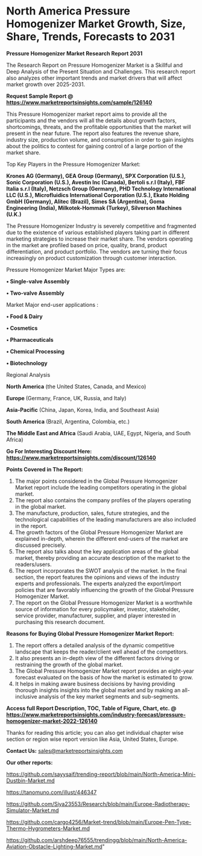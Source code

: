 # North America Pressure Homogenizer Market Growth, Size, Share, Trends, Forecasts to 2031

<strong>Pressure Homogenizer Market Research Report 2031</strong>

The Research Report on Pressure Homogenizer Market is a Skillful and Deep Analysis of the Present Situation and Challenges. This research report also analyzes other important trends and market drivers that will affect market growth over 2025-2031.

<strong>Request Sample Report @ <a href=https://www.marketreportsinsights.com/sample/126140>https://www.marketreportsinsights.com/sample/126140</a></strong>

This Pressure Homogenizer market report aims to provide all the participants and the vendors will all the details about growth factors, shortcomings, threats, and the profitable opportunities that the market will present in the near future. The report also features the revenue share, industry size, production volume, and consumption in order to gain insights about the politics to contest for gaining control of a large portion of the market share.

Top Key Players in the Pressure Homogenizer Market:

<strong>Krones AG (Germany), GEA Group (Germany), SPX Corporation (U.S.), Sonic Corporation (U.S.), Avestin Inc (Canada), Bertoli s.r.l (Italy), FBF Italia s.r.l (Italy), Netzsch Group (Germany), PHD Technology International LLC (U.S.), Microfluidics International Corporation (U.S.), Ekato Holding GmbH (Germany), Alitec (Brazil), Simes SA (Argentina), Goma Engineering (India), Milkotek-Hommak (Turkey), Silverson Machines (U.K.)</strong>

The Pressure Homogenizer Industry is severely competitive and fragmented due to the existence of various established players taking part in different marketing strategies to increase their market share. The vendors operating in the market are profiled based on price, quality, brand, product differentiation, and product portfolio. The vendors are turning their focus increasingly on product customization through customer interaction.

Pressure Homogenizer Market Major Types are:

<strong>• Single-valve Assembly

• Two-valve Assembly</strong>

Market Major end-user applications :

<strong>• Food & Dairy

• Cosmetics

• Pharmaceuticals

• Chemical Processing

• Biotechnology</strong>

Regional Analysis

</u><strong><b>North America</b></strong> (the United States, Canada, and Mexico)

<strong><b>Europe </b></strong>(Germany, France, UK, Russia, and Italy)

<strong><b>Asia-Pacific</b></strong> (China, Japan, Korea, India, and Southeast Asia)

<strong><b>South America</b></strong> (Brazil, Argentina, Colombia, etc.)

<strong><b>The Middle East and Africa</b></strong> (Saudi Arabia, UAE, Egypt, Nigeria, and South Africa)

<strong>Go For Interesting Discount Here: <a href=https://www.marketreportsinsights.com/discount/126140>https://www.marketreportsinsights.com/discount/126140</a></strong>

<strong>Points Covered in The Report:</strong>
<ol>
  <li>The major points considered in the Global Pressure Homogenizer Market report include the leading competitors operating in the global market.</li>
  <li>The report also contains the company profiles of the players operating in the global market.</li>
  <li>The manufacture, production, sales, future strategies, and the technological capabilities of the leading manufacturers are also included in the report.</li>
  <li>The growth factors of the Global Pressure Homogenizer Market are explained in-depth, wherein the different end-users of the market are discussed precisely.</li>
  <li>The report also talks about the key application areas of the global market, thereby providing an accurate description of the market to the readers/users.</li>
  <li>The report incorporates the SWOT analysis of the market. In the final section, the report features the opinions and views of the industry experts and professionals. The experts analyzed the export/import policies that are favorably influencing the growth of the Global Pressure Homogenizer Market.</li>
  <li>The report on the Global Pressure Homogenizer Market is a worthwhile source of information for every policymaker, investor, stakeholder, service provider, manufacturer, supplier, and player interested in purchasing this research document.</li>
</ol>
<strong>Reasons for Buying Global Pressure Homogenizer Market Report:</strong>

<ol>
  <li>The report offers a detailed analysis of the dynamic competitive landscape that keeps the reader/client well ahead of the competitors.</li>
  <li>It also presents an in-depth view of the different factors driving or restraining the growth of the global market.</li>
  <li>The Global Pressure Homogenizer Market report provides an eight-year forecast evaluated on the basis of how the market is estimated to grow.</li>
  <li>It helps in making aware business decisions by having providing thorough insights insights into the global market and by making an all-inclusive analysis of the key market segments and sub-segments.</li>
</ol>
<strong>Access full Report Description, TOC, Table of Figure, Chart, etc. @ <a href=https://www.marketreportsinsights.com/industry-forecast/pressure-homogenizer-market-2022-126140>https://www.marketreportsinsights.com/industry-forecast/pressure-homogenizer-market-2022-126140</a></strong>


Thanks for reading this article; you can also get individual chapter wise section or region wise report version like Asia, United States, Europe.

<strong>Contact Us:</strong>
sales@marketreportsinsights.com

<strong>Our other reports:</strong>

<a href=https://github.com/sayysaif/trending-report/blob/main/North-America-Mini-Dustbin-Market.md>https://github.com/sayysaif/trending-report/blob/main/North-America-Mini-Dustbin-Market.md</a>

<a href=https://tanomuno.com/illust/446347>https://tanomuno.com/illust/446347</a>

<a href=https://github.com/Siya23553/Research/blob/main/Europe-Radiotherapy-Simulator-Market.md>https://github.com/Siya23553/Research/blob/main/Europe-Radiotherapy-Simulator-Market.md</a>

<a href=https://github.com/cargo4256/Market-trend/blob/main/Europe-Pen-Type-Thermo-Hygrometers-Market.md>https://github.com/cargo4256/Market-trend/blob/main/Europe-Pen-Type-Thermo-Hygrometers-Market.md</a>

<a href=https://github.com/arshdeep76555/trendingg/blob/main/North-America-Aviation-Obstacle-Lighting-Market.md>https://github.com/arshdeep76555/trendingg/blob/main/North-America-Aviation-Obstacle-Lighting-Market.md</a>"
